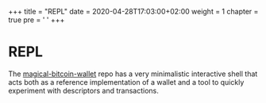 +++
title = "REPL"
date = 2020-04-28T17:03:00+02:00
weight = 1
chapter = true
pre = '<i class="fas fa-terminal"></i> '
+++

# REPL

The [magical-bitcoin-wallet](https://github.com/magicalbitcoin/magical-bitcoin-wallet) repo has a very minimalistic interactive shell that acts both as a reference implementation of a wallet and a tool to
quickly experiment with descriptors and transactions.
